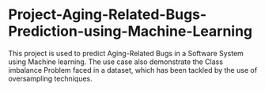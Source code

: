 # Project-Aging-Related-Bugs-Prediction-using-Machine-Learning
This project is used to predict Aging-Related Bugs in a Software System using Machine learning. The use case also demonstrate the Class imbalance Problem faced in a dataset, which has been tackled by the use of oversampling techniques. 

